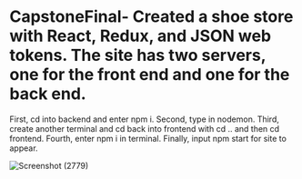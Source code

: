 # CapstoneFinal- Created a shoe store with React, Redux, and JSON web tokens. The site has two servers, one for the front end and one for the back end. 

First, cd into backend and enter npm i.
Second, type in nodemon.
Third, create another terminal and cd back into frontend with cd .. and then cd frontend.
Fourth, enter npm i in terminal.
Finally, input npm start for site to appear. 

![Screenshot (2779)](https://user-images.githubusercontent.com/108171842/200851978-0b86fe28-aa1f-4f4d-8eb7-fd4e980b181c.png)
